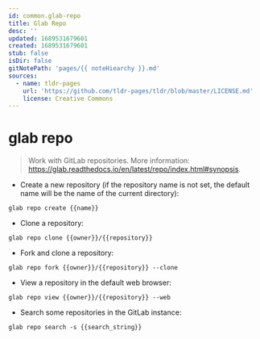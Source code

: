 ```yaml
---
id: common.glab-repo
title: Glab Repo
desc: ''
updated: 1689531679601
created: 1689531679601
stub: false
isDir: false
gitNotePath: 'pages/{{ noteHiearchy }}.md'
sources:
  - name: tldr-pages
    url: 'https://github.com/tldr-pages/tldr/blob/master/LICENSE.md'
    license: Creative Commons
---
```

# glab repo

> Work with GitLab repositories.
> More information: <https://glab.readthedocs.io/en/latest/repo/index.html#synopsis>.

- Create a new repository (if the repository name is not set, the default name will be the name of the current directory):

`glab repo create {{name}}`

- Clone a repository:

`glab repo clone {{owner}}/{{repository}}`

- Fork and clone a repository:

`glab repo fork {{owner}}/{{repository}} --clone`

- View a repository in the default web browser:

`glab repo view {{owner}}/{{repository}} --web`

- Search some repositories in the GitLab instance:

`glab repo search -s {{search_string}}`

